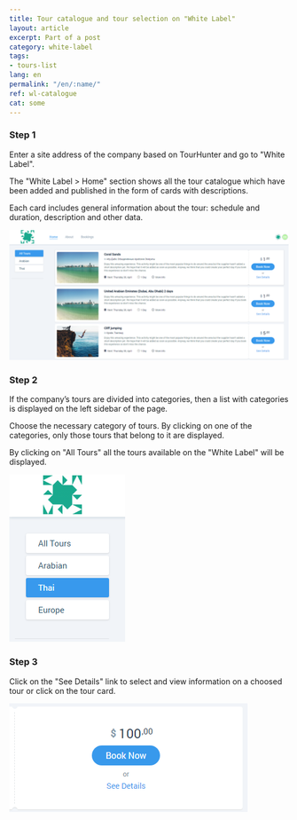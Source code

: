 ```yaml
---
title: Tour catalogue and tour selection on "White Label"
layout: article
excerpt: Part of a post
category: white-label
tags:
- tours-list
lang: en
permalink: "/en/:name/"
ref: wl-catalogue
cat: some
---
```


### **Step 1**

Enter a site address of the company based on TourHunter and go to "White Label".

The "White Label > Home" section shows all the tour catalogue which have been added and published in the form of cards with descriptions.

Each card includes general information about the tour: schedule and duration, description and other data.

![Tour_catalogue_on_wl1](/assets/images/tour_catalogue_on_wl1.png)

### **Step 2**

If the company’s tours are divided into categories, then a list with categories is displayed on the left sidebar of the page.

Choose the necessary category of tours. By clicking on one of the categories, only those tours that belong to it are displayed.

By clicking on "All Tours" all the tours available on the "White Label" will be displayed.

![Tour_catalogue_on_wl2](/assets/images/tour_catalogue_on_wl2.png)

### **Step 3**

Click on the "See Details" link to select and view information on a choosed tour or click on the tour card.

![Tour_catalogue_on_wl3](/assets/images/tour_catalogue_on_wl3.png)
